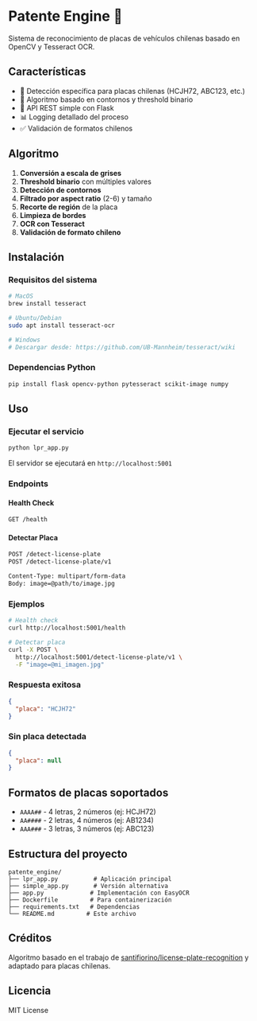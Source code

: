 # Patente Engine 🚗

Sistema de reconocimiento de placas de vehículos chilenas basado en OpenCV y Tesseract OCR.

## Características

- 🎯 Detección específica para placas chilenas (HCJH72, ABC123, etc.)
- 🔧 Algoritmo basado en contornos y threshold binario
- 🚀 API REST simple con Flask
- 📊 Logging detallado del proceso
- ✅ Validación de formatos chilenos

## Algoritmo

1. **Conversión a escala de grises**
2. **Threshold binario** con múltiples valores
3. **Detección de contornos**
4. **Filtrado por aspect ratio** (2-6) y tamaño
5. **Recorte de región** de la placa
6. **Limpieza de bordes**
7. **OCR con Tesseract**
8. **Validación de formato chileno**

## Instalación

### Requisitos del sistema

```bash
# MacOS
brew install tesseract

# Ubuntu/Debian
sudo apt install tesseract-ocr

# Windows
# Descargar desde: https://github.com/UB-Mannheim/tesseract/wiki
```

### Dependencias Python

```bash
pip install flask opencv-python pytesseract scikit-image numpy
```

## Uso

### Ejecutar el servicio

```bash
python lpr_app.py
```

El servidor se ejecutará en `http://localhost:5001`

### Endpoints

#### Health Check
```bash
GET /health
```

#### Detectar Placa
```bash
POST /detect-license-plate
POST /detect-license-plate/v1

Content-Type: multipart/form-data
Body: image=@path/to/image.jpg
```

### Ejemplos

```bash
# Health check
curl http://localhost:5001/health

# Detectar placa
curl -X POST \
  http://localhost:5001/detect-license-plate/v1 \
  -F "image=@mi_imagen.jpg"
```

### Respuesta exitosa
```json
{
  "placa": "HCJH72"
}
```

### Sin placa detectada
```json
{
  "placa": null
}
```

## Formatos de placas soportados

- `AAAA##` - 4 letras, 2 números (ej: HCJH72)
- `AA####` - 2 letras, 4 números (ej: AB1234)
- `AAA###` - 3 letras, 3 números (ej: ABC123)

## Estructura del proyecto

```
patente_engine/
├── lpr_app.py          # Aplicación principal
├── simple_app.py       # Versión alternativa
├── app.py             # Implementación con EasyOCR
├── Dockerfile         # Para containerización
├── requirements.txt   # Dependencias
└── README.md         # Este archivo
```

## Créditos

Algoritmo basado en el trabajo de [santifiorino/license-plate-recognition](https://github.com/santifiorino/license-plate-recognition) y adaptado para placas chilenas.

## Licencia

MIT License